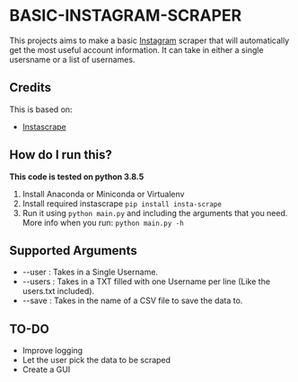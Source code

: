 # BASIC-INSTAGRAM-SCRAPER

This projects aims to make a basic [Instagram](https://instagram.com) scraper that will automatically get the most useful account information.
It can take in either a single usersname or a list of usernames.

## Credits

This is based on:
- [Instascrape](https://github.com/chris-greening/instascrape)

## How do I run this?

**This code is tested on python 3.8.5**

1. Install Anaconda or Miniconda or Virtualenv
2. Install required instascrape `pip install insta-scrape`
4. Run it using `python main.py` and including the arguments that you need.
    More info when you run: `python main.py -h`

## Supported Arguments

- --user  : Takes in a Single Username.
- --users : Takes in a TXT filled with one Username per line (Like the users.txt included).
- --save  : Takes in the name of a CSV file to save the data to.

## TO-DO

- Improve logging
- Let the user pick the data to be scraped
- Create a GUI